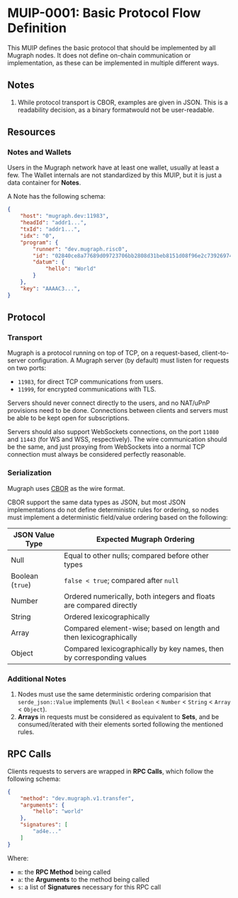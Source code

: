 # MUIP-0001: Basic Protocol Flow Definition

This MUIP defines the basic protocol that should be implemented by all Mugraph nodes. It does not define on-chain communication or implementation, as these can be implemented in multiple different ways.

## Notes

1. While protocol transport is CBOR, examples are given in JSON. This is a readability decision, as a binary formatwould not be user-readable.

## Resources

### Notes and Wallets

Users in the Mugraph network have at least one wallet, usually at least a few. The Wallet internals are not standardized by this MUIP, but it is just a data container for **Notes**.

A Note has the following schema:

```json
{
    "host": "mugraph.dev:11983",
    "headId": "addr1...",
    "txId": "addr1...",
    "idx": "0",
    "program": {
        "runner": "dev.mugraph.risc0",
        "id": "02840ce8a77689d09723706bb2808d31beb8151d08f96e2c739269746e73efef",
        "datum": {
            "hello": "World"
        }
    },
    "key": "AAAAC3...",
}
```

## Protocol

### Transport

Mugraph is a protocol running on top of TCP, on a request-based, client-to-server configuration. A Mugraph server (by default) must listen for requests on two ports:

- `11983`, for direct TCP communications from users.
- `11999`, for encrypted communications with TLS.

Servers should never connect directly to the users, and no NAT/uPnP provisions need to be done. Connections between clients and servers must be able to be kept open for subscriptions.

Servers should also support WebSockets connections, on the port `11080` and `11443` (for WS and WSS, respectively). The wire communication should be the same, and just proxying from WebSockets into a normal TCP connection must always be considered perfectly reasonable.

### Serialization

Mugraph uses [CBOR](https://cbor.io/) as the wire format.

CBOR support the same data types as JSON, but most JSON implementations do not define deterministic rules for ordering, so nodes must implement a deterministic field/value ordering based on the following:

| JSON Value Type | Expected Mugraph Ordering |
|-------------------|------------------------------------|
| Null | Equal to other nulls; compared before other types |
| Boolean (`true`) | `false < true`; compared after `null` |
| Number | Ordered numerically, both integers and floats are compared directly |
| String | Ordered lexicographically |
| Array | Compared element-wise; based on length and then lexicographically |
| Object | Compared lexicographically by key names, then by corresponding values |

### Additional Notes

1. Nodes must use the same deterministic ordering comparision that `serde_json::Value` implements (`Null` < `Boolean` < `Number` < `String` < `Array` < `Object`).
2. **Arrays** in requests must be considered as equivalent to **Sets**, and be consumed/iterated with their elements sorted following the mentioned rules.

## RPC Calls

Clients requests to servers are wrapped in **RPC Calls**, which follow the following schema:

```json
{
    "method": "dev.mugraph.v1.transfer",
    "arguments": {
        "hello": "world"
    },
    "signatures": [
        "ad4e..."
    ]
}
```

Where:

* `m`: the **RPC Method** being called
* `a`: the **Arguments** to the method being called
* `s`: a list of **Signatures** necessary for this RPC call
